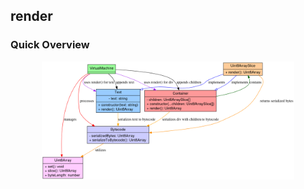 ## render

### Quick Overview

<p align="center">
  <img width="80%" src="/.github/graph.png">
</p>
